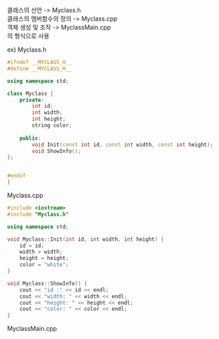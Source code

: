 클래스의 선언 -> Myclass.h   
클래스의 멤버함수의 정의 -> Myclass.cpp   
객체 생성 및 조작 -> MyclassMain.cpp   
의 형식으로 사용   

ex)
Myclass.h
``` cpp
#ifndef __MYCLASS_H__
#define __MYCLASS_H__

using namespace std;

class Myclass {
    private:
        int id;
        int width;
        int height;
        string color;
    
    public:
        void Init(const int id, const int width, const int height);
        void ShowInfo();
};


#endif
}
```
   
Myclass.cpp
``` cpp
#include <iostream>
#include "Myclass.h"

using namespace std;

void Myclass::Init(int id, int width, int height) {
    id = id;
    width = width;
    height = height;
    color = "white";
}

void Myclass::ShowInfo() {
    cout << "id :" << id << endl;
    cout << "width: " << width << endl;
    cout << "height: " << height << endl;
    cout << "color: " << color << endl;
}
```
   
MyclassMain.cpp
``` cpp
```
